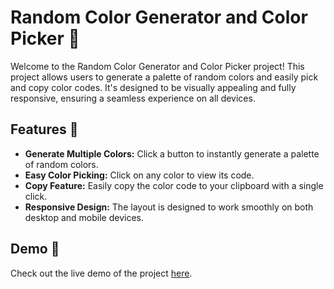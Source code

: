 # Random Color Generator and Color Picker 🎨

Welcome to the Random Color Generator and Color Picker project! This project allows users to generate a palette of random colors and easily pick and copy color codes. It's designed to be visually appealing and fully responsive, ensuring a seamless experience on all devices.

## Features 🌟

- **Generate Multiple Colors:** Click a button to instantly generate a palette of random colors.
- **Easy Color Picking:** Click on any color to view its code.
- **Copy Feature:** Easily copy the color code to your clipboard with a single click.
- **Responsive Design:** The layout is designed to work smoothly on both desktop and mobile devices.

## Demo 🚀

Check out the live demo of the project [here](https://66b0704efa365572cbc7d0bb--stirring-lily-6f3ec4.netlify.app/).


